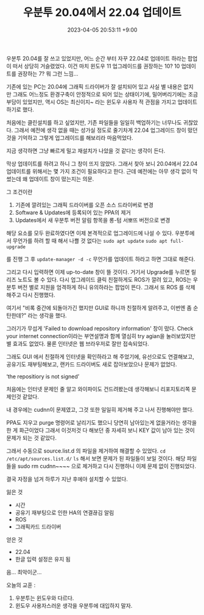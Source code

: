 ﻿---
title: 우분투 20.04에서 22.04 업데이트
date: 2023-04-05 20:53:11 +9:00
categories: [Linux, Ubuntu]
tags: [우분투, 리눅스, "20.04", "22.04", update]
---
우분투 20.04를 잘 쓰고 있었지만, 어느 순간 부터 자꾸 22.04로 업데이트 하라는 팝업이 떠서 상당히 거슬렸었다. 이건 마치 윈도우 11 업그레이드를 권장하는 10? 10 업데이트를 권장하는 7? 뭐 그런 느낌…

기존에 있는 PC는 20.04에 그래픽 드라이버가 잘 설치되어 있고 사실 별 내용은 없지만 그래도 어느정도 환경구축이 안정적으로 되어 있는 상태이기에, 밀어버리기에는 조금 부담이 있었지만, 역시 OS는 최신이지~ 라는 윈도우 사용자 적 관점을 가지고 업데이트 하기로 했다.

처음에는 클린설치를 하고 싶었지만, 기존 파일들을 일일히 백업하기는 너무나도 귀찮았다.
그래서 예전에 생각 없을 때는 성가실 정도로 줄기차게 22.04 업그레이드 창이 떴던 것을 기억하고 그렇게 업그레이드를 해보리라 마음먹었다.

지금 생각하면 그냥 빠르게 밀고 재설치가 나았을 것 같다는 생각이 든다.

막상 업데이트를 하려고 하니 그 창이 뜨지 않았다. 그래서 찾아 보니 20.04에서 22.04 업데이트를 위해서는 몇 가지 조건이 필요하다고 한다. 근데 예전에는 아무 생각 없이 막 썼는데 왜 업데이트 창이 떴는지는 의문.

그 조건이란

1. 기존에 깔려있는 그래픽 드라이버를 오픈 소스 드라이버로 변경
2. Software & Updates에 등록되어 있는 PPA의 제거
3. Updates에서 새 우분투 버전 알림 항목을 롱-텀 서뽀뜨 버전으로 변경

해당 요소를 모두 완료하였다면 이제 본격적으로 업그레이드에 나설 수 있다.
우분투에서 무언가를 하려 할 때 해서 나쁠 것 없다는
`sudo apt update`
`sudo apt full-upgrade` 

를 진행
그 후
`update-manager -d -c`
무언가를 업데이트 하라고 하면 그대로 해준다.

그리고 다시 입력하면 이제 up-to-date 창이 뜰 것이다.
거기서 Upgrade를 누르면 릴리즈 노트도 볼 수 있다. 다시 업그레이드 클릭
친절하게도 ROS가 깔려 있고, ROS는 우분투 버전 별로 지원을 엄격하게 하니 유의하라는 팝업이 뜬다.
그래서 또 ROS 를 삭제해주고 다시 진행했다.

여기서 "비록 중간에 되돌아가긴 했지만 GUI로 하니까 친절하게 알려주고, 이번엔 좀 순탄한데?" 라는 생각을 했다.

그러기가 무섭게 'Failed to download repository information' 창이 떴다.
Check your internet connection이라는 부연설명과 함께
열심히 try agian을 눌러보았지만 별 효과도 없었다. 물론 인터넷은 웹 브라우저로 잘만 접속되었다.

그래도 GUI 에서 친절하게 인터넷을 확인하라고 해 주었기에, 유선으로도 연결해보고, 공유기도 재부팅해보고, 랜카드 드라이버도 새로 잡아보았으나 문제가 없었다.

‘the repositiory is not signed’

처음에는 인터넷 문제인 줄 알고 와이파이도 건드려봤는데 생각해보니 리포지토리쪽 문제인것 같았다.

내 경우에는 cudnn이 문제였고, 그것 또한 일일히 제거해 주고 나서 진행해야만 했다.

PPA도 지우고 purge 명령어로 날리기도 했으니 당연히 남아있는게 없을거라는 생각을 한 게 화근이었다
그래서 이것저것 다 해보던 중 자세히 보니 KEY 값이 남아 있는 것이 문제가 되는 것 같았다.

그래서 수동으로 source.list.d 의 파일을 제거하여 해결할 수 있었다.
`cd /etc/apt/sources.list.d/`
 `ls`
해서 보면 문제가 된 파일들이 보일 것이다.
해당 파일들을
sudo rm cudnn~~~~ 으로 제거하고 다시 진행하니 이제 문제 없이 진행되었다.

결국 자정을 넘겨 하루가 지난 후에야 설치할 수 있었다.

잃은 것

- 시간
- 공유기 재부팅으로 인한 HA의 연결끊김 알림
- ROS
- 그래픽카드 드라이버

얻은 것

- 22.04
- 한글 입력 설정은 유지 됨

음… 최악이군…

오늘의 교훈 : 

1. 우분투는 윈도우와 다르다. 
2. 윈도우 사용자스러운 생각을 우분투에 대입하지 말자.